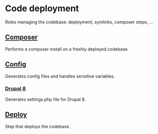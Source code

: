# Code deployment
Roles managing the codebase: deployment, symlinks, composer steps, ...
<!--TOC-->
## [Composer](composer/README.md)
Performs a composer install on a freshly deployed codebase.
## [Config](config_generate/README.md)
Generates config files and handles sensitive variables.
### [Drupal 8](config_generate/config_generate-drupal8/README.md)
Generates settings.php file for Drupal 8.
## [Deploy](deploy_code/README.md)
Step that deploys the codebase.
<!--ENDTOC-->
